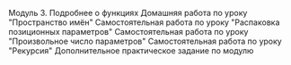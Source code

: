 Модуль 3. Подробнее о функциях
Домашняя работа по уроку "Пространство имён"
Самостоятельная работа по уроку "Распаковка позиционных параметров"
Самостоятельная работа по уроку "Произвольное число параметров"
Самостоятельная работа по уроку "Рекурсия"
Дополнительное практическое задание по модулю
